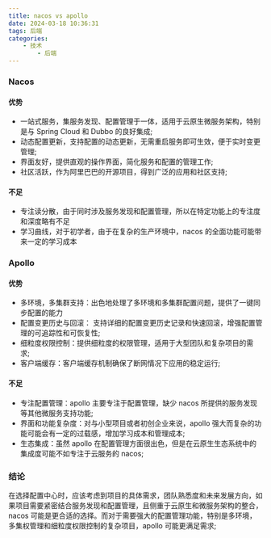 ```yaml
---
title: nacos vs apollo
date: 2024-03-18 10:36:31
tags: 后端
categories:
    - 技术
        - 后端
---
```


### Nacos

#### 优势
- 一站式服务，集服务发现、配置管理于一体，适用于云原生微服务架构，特别是与 Spring Cloud 和 Dubbo 的良好集成;
- 动态配置更新，支持配置的动态更新，无需重启服务即可生效，便于实时变更管理;
- 界面友好，提供直观的操作界面，简化服务和配置的管理工作;
- 社区活跃，作为阿里巴巴的开源项目，得到广泛的应用和社区支持;

#### 不足
- 专注读分散，由于同时涉及服务发现和配置管理，所以在特定功能上的专注度和深度略有不足
- 学习曲线，对于初学者，由于在复杂的生产环境中，nacos 的全面功能可能带来一定的学习成本

### Apollo

#### 优势
- 多环境，多集群支持：出色地处理了多环境和多集群配置问题，提供了一键同步配置的能力
- 配置变更历史与回滚： 支持详细的配置变更历史记录和快速回滚，增强配置管理的可追踪性和可恢复性;
- 细粒度权限控制：提供细粒度的权限管理，适用于大型团队和复杂项目的需求;
- 客户端缓存：客户端缓存机制确保了断网情况下应用的稳定运行;

#### 不足
- 专注配置管理：apollo 主要专注于配置管理，缺少 nacos 所提供的服务发现等其他微服务支持功能;
- 界面和功能复杂度：对与小型项目或者初创企业来说，apollo 强大而复杂的功能可能会有一定的过载感，增加学习成本和管理成本;
- 生态集成：虽然 apollo 在配置管理方面很出色，但是在云原生生态系统中的集成度可能不如专注于云服务的 nacos;

### 结论

在选择配置中心时，应该考虑到项目的具体需求，团队熟悉度和未来发展方向，如果项目需要紧密结合服务发现和配置管理，且侧重于云原生和微服务架构的整合，nacos 可能是更合适的选择。而对于需要强大的配置管理功能，特别是多环境，多集权管理和细粒度权限控制的复杂项目，apollo 可能更满足需求;
